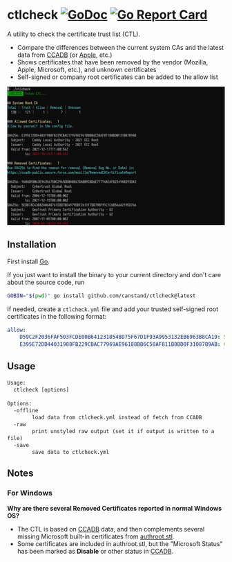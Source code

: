 # ctlcheck [![GoDoc](https://godoc.org/github.com/canstand/ctlcheck?status.svg)](https://godoc.org/github.com/canstand/ctlcheck) [![Go Report Card](https://goreportcard.com/badge/github.com/canstand/ctlcheck)](https://goreportcard.com/report/github.com/canstand/ctlcheck)

A utility to check the certificate trust list (CTL).

- Compare the differences between the current system CAs and the latest data from [CCADB](https://www.ccadb.org/) (or [Apple](https://support.apple.com/en-us/HT209143), etc.)
- Shows certificates that have been removed by the vendor (Mozilla, Apple, Microsoft, etc.), and unknown certificates 
- Self-signed or company root certificates can be added to the allow list

![ctlcheck snapshot](snapshot.png)

## Installation

First install [Go](http://go.dev).

If you just want to install the binary to your current directory and don't care about the source code, run

```bash
GOBIN="$(pwd)" go install github.com/canstand/ctlcheck@latest
```

If needed, create a `ctlcheck.yml` file and add your trusted self-signed root certificates in the following format: 

```yaml
allow:
    D59C2F2036FAF503FCDE00B6412318548D75F67D1F93A9953132EB6963B8CA19: Self Signed CA
    E395E72DD44031988FB229CBAC77969AE96188BB6C58AF811B8BD0F31087B9AB: Caddy Local Authority - 2021 ECC Root
```

## Usage

```
Usage:
  ctlcheck [options]

Options:
  -offline
        load data from ctlcheck.yml instead of fetch from CCADB
  -raw
        print unstyled raw output (set it if output is written to a file)
  -save
        save data to ctlcheck.yml
```

## Notes

### For Windows
**Why are there several Removed Certificates reported in normal Windows OS?**

* The CTL is based on [CCADB](https://ccadb-public.secure.force.com/microsoft/IncludedCACertificateReportForMSFT) data, and then complements several missing Microsoft built-in certificates from [authroot.stl](http://ctldl.windowsupdate.com/msdownload/update/v3/static/trustedr/en/authroot.stl). 
* Some certificates are included in authroot.stl, but the "Microsoft Status" has been marked as **Disable** or other status in [CCADB](https://ccadb-public.secure.force.com/microsoft/IncludedCACertificateReportForMSFT).